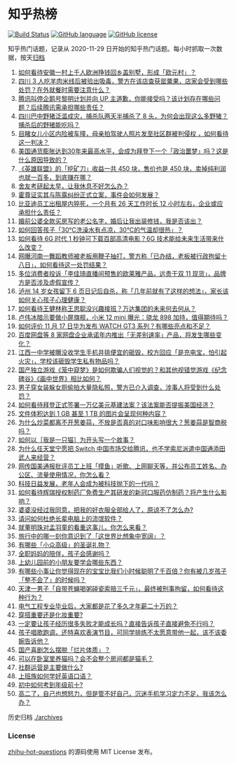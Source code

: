 # 知乎热榜
[![Build Status](https://github.com/ToWeLong/zhihu-hot-questions/workflows/CI/badge.svg)](https://github.com/ToWeLong/zhihu-hot-questions/actions)
[![GitHub language](https://img.shields.io/badge/language-golang-orange.svg)](https://golang.org/)
[![GitHub license](https://img.shields.io/github/license/ToWeLong/zhihu-hot-questions)](https://github.com/ToWeLong/zhihu-hot-questions/blob/main/LICENSE)

知乎热门话题，记录从 2020-11-29 日开始的知乎热门话题。每小时抓取一次数据，按天[归档](./archives)

<!-- BEGIN -->

1. [如何看待安徽一村上千人欧洲挣钱回乡盖别墅，形成「欧元村」？](https://www.zhihu.com/question/499128919)
1. [四川 3 人吃羊肉米线后被验出吸毒，警方在该店查获罂粟果，店家会受到哪些处罚？在外就餐时需要注意什么？](https://www.zhihu.com/question/498676215)
1. [腾讯叫停企鹅号黎明计划并向 UP 主道歉，你能接受吗？该计划存在哪些问题？后续腾讯需承担哪些责任？](https://www.zhihu.com/question/499482270)
1. [四川巴中野猪泛滥成灾，捕杀队两天半捕杀了 8 头，为何会出现这么多野猪？捕杀后的野猪能吃吗？](https://www.zhihu.com/question/499273614)
1. [目睹女儿小区内险被车撞，母亲拍驾驶人照片发至社区群被判侵权 ，如何看待这一判决？](https://www.zhihu.com/question/499374241)
1. [美国通货膨胀达到30年来最高水平，会成为拜登下一个「政治噩梦」吗？这是什么原因导致的？](https://www.zhihu.com/question/498553058)
1. [《英雄联盟》的「挖矿刀」收益一共 450 块，售价也是 450 块，卖掉纯利润也就一百多，到底赚在哪？](https://www.zhihu.com/question/418555783)
1. [舍友考研起太早，让我休息不好怎么办？](https://www.zhihu.com/question/274631556)
1. [霍尊证实其与陈露纠纷正式立案，事件会如何发展？](https://www.zhihu.com/question/499425616)
1. [比亚迪员工出租屋内猝死，一个月有 26 天工作时长 12 小时左右，企业或应承担什么责任？](https://www.zhihu.com/question/499604208)
1. [婚前公婆全款买房写的老公名字，婚后让我出装修钱，我是否该出？](https://www.zhihu.com/question/484891824)
1. [如何回答孩子「30℃洗澡水有点凉，30℃的气温却很热」？](https://www.zhihu.com/question/498871759)
1. [如何看待 6G 时代 1 秒钟可下载百部高清电影？6G 技术能给未来生活带来什么改变？](https://www.zhihu.com/question/499236481)
1. [网曝河南一舞蹈教师被老板用鞭子抽打，警方称「已办结，老板被行政拘留十八日」，如何看待这一处罚结果？](https://www.zhihu.com/question/499505478)
1. [多位消费者投诉「李佳琦直播间预售的欧莱雅产品，远贵于双 11 现货」，品牌方是否涉及虚假宣传？](https://www.zhihu.com/question/499215160)
1. [泸州 14 岁女孩留下 6 页日记后自杀，称「几年前就有了这样的想法」，家长该如何关心孩子心理健康？](https://www.zhihu.com/question/499368919)
1. [如何看待王健林称王思聪没兴趣接班？万达集团的未来何去何从？](https://www.zhihu.com/question/499499278)
1. [卢伟冰暗示要做小屏旗舰，小米 12 mini 曝光：骁龙 898 加持，值得期待吗？](https://www.zhihu.com/question/498759781)
1. [如何评价  11  月  17  日华为发布  WATCH GT3  系列？有哪些亮点和不足？](https://www.zhihu.com/question/499643264)
1. [百度网盘等 8 家网盘企业承诺年内推出「无差别速率」产品，将发生哪些变化？](https://www.zhihu.com/question/499568271)
1. [江西一中学被曝没收学生手机并挑便宜的砸毁，校方回应「是充电宝，怕引起火灾」，学校该砸毁学生私有物品吗？](https://www.zhihu.com/question/499495768)
1. [国产独立游戏《笼中窥梦》是如何欺骗人们视觉的？和其他视错觉游戏《纪念碑谷》《画中世界》相比如何？](https://www.zhihu.com/question/499287700)
1. [男子穿女装躲女厕偷拍大量隐私照，警方已介入调查，涉事人将受到什么处罚？](https://www.zhihu.com/question/499320351)
1. [如何看待拜登正式签署一万亿美元基建法案？该法案能否提振美国经济？](https://www.zhihu.com/question/499261664)
1. [文件体积达到 1 GB 甚至 1 TB 的图片会呈现何种内容？](https://www.zhihu.com/question/360608822)
1. [为什么炒菜都离不开葱姜蒜，不放是否真的对口味影响很大？葱姜蒜是智商税吗？](https://www.zhihu.com/question/497554683)
1. [如何以［我是一只猫］为开头写一个故事？](https://www.zhihu.com/question/496544691)
1. [为什么任天堂宁愿把 Switch 中国市场交给腾讯，也不学索尼派遣中国通添田武人来经营？](https://www.zhihu.com/question/481979078)
1. [网传国美通报批评员工上班「摸鱼」听歌、上网聊天等，并公布员工姓名、办公区、流量使用情况，你怎么看？](https://www.zhihu.com/question/499364987)
1. [科技日益发展，老年人会成为被科技抛下的一代吗？](https://www.zhihu.com/question/499346753)
1. [如何看待辉瑞授权制药厂免费生产其研发的新冠口服药仿制药？将产生什么影响？](https://www.zhihu.com/question/499480044)
1. [婆婆没经过我同意，把我的好衣服全部给人了，原谅不了怎么办?](https://www.zhihu.com/question/497812423)
1. [请问如何杜绝长辈电脑上的流氓软件？](https://www.zhihu.com/question/498891171)
1. [就董明珠对孟羽童的看重这事儿，你怎么来看？](https://www.zhihu.com/question/498088420)
1. [旅行中的哪一刻你意识到了「这世界比想象中宽阔」？](https://www.zhihu.com/question/499046025)
1. [有哪些「小众高级」的圣诞礼物？](https://www.zhihu.com/question/354499184)
1. [全职妈妈的陪伴，孩子会感谢吗？](https://www.zhihu.com/question/484889393)
1. [上幼儿园前的小朋友要学会哪些东西？](https://www.zhihu.com/question/448900162)
1. [有哪些小事让你觉得现在的宝宝比我们小时候聪明了千百倍？你有被几岁孩子「整不会了」的时候吗？](https://www.zhihu.com/question/498960368)
1. [天津一男子「自带苍蝇喝粥碰瓷索赔三千元」，最终被刑事拘留，如何看待这种行为？](https://www.zhihu.com/question/499133534)
1. [电气工程专业毕业后，大家都是花了多久才年薪二十万的？](https://www.zhihu.com/question/499247844)
1. [穿搭重要还是化妆重要?](https://www.zhihu.com/question/498428199)
1. [一定要让孩子经历很多失败才能成长吗？直接告诉孩子直接避免不行吗？](https://www.zhihu.com/question/498464062)
1. [孩子唱歌跑调，还特喜欢表演节目，可同学排练不太愿意带他一起，该不该委婉告诉他？](https://www.zhihu.com/question/499127620)
1. [国产喜剧怎么摆脱「烂片体质」？](https://www.zhihu.com/question/328616434)
1. [可以在卧室里养猫吗？会不会整个房间都是猫毛？](https://www.zhihu.com/question/487661078)
1. [社群运营是主要做什么?](https://www.zhihu.com/question/330035553)
1. [上班族如何学好英语口语？](https://www.zhihu.com/question/38728570)
1. [初中如何考到年级前十?](https://www.zhihu.com/question/353434774)
1. [高二了，自己也想怒力，但是管不好自己，沉迷手机学习定力不足，我该怎么办？](https://www.zhihu.com/question/498904584)

<!-- END -->

历史归档 [./archives](./archives)


### License
[zhihu-hot-questions](https://github.com/towelong/zhihu-hot-questions) 的源码使用 MIT License 发布。